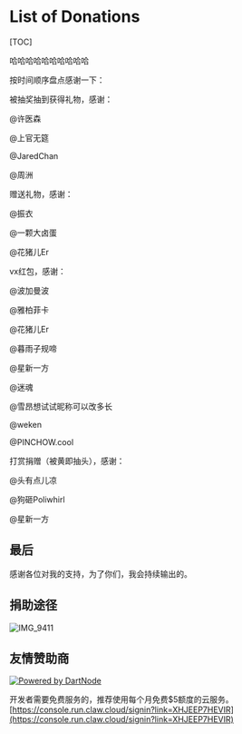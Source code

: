 # List of Donations
[TOC]

哈哈哈哈哈哈哈哈哈哈

按时间顺序盘点感谢一下：

被抽奖抽到获得礼物，感谢：

@许医森 

@上官无筵 

@JaredChan 

@周洲 

赠送礼物，感谢：

@振衣 

@一颗大卤蛋 

@花猪儿Er 

vx红包，感谢：

@波加曼波 

@雅柏菲卡 

@花猪儿Er 

@暮雨子规啼 

@星新一方 

@迷魂

@雪昂想试试昵称可以改多长

@weken

@PINCHOW.cool


打赏捐赠（被黄即抽头），感谢：

@头有点儿凉 

@狗砸Poliwhirl 

@星新一方 


## 最后

感谢各位对我的支持，为了你们，我会持续输出的。


## 捐助途径
![IMG_9411](https://p.ipic.vip/kpsg5x.jpg)



## 友情赞助商
[![Powered by DartNode](https://dartnode.com/branding/DN-Open-Source-sm.png)](https://dartnode.com "Powered by DartNode - Free VPS for Open Source")

开发者需要免费服务的，推荐使用每个月免费$5额度的云服务。
[https://console.run.claw.cloud/signin?link=XHJEEP7HEVIR](https://console.run.claw.cloud/signin?link=XHJEEP7HEVIR)


